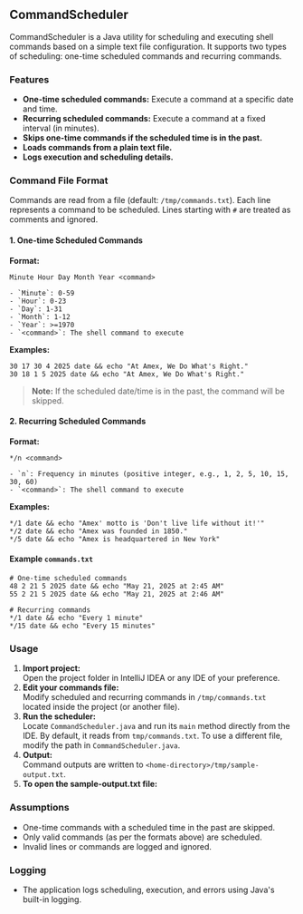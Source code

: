 ## CommandScheduler
CommandScheduler is a Java utility for scheduling and executing shell commands based on a simple text file configuration. It supports two types of scheduling: one-time scheduled commands and recurring commands.

### Features
- **One-time scheduled commands:** Execute a command at a specific date and time.
- **Recurring scheduled commands:** Execute a command at a fixed interval (in minutes).
- **Skips one-time commands if the scheduled time is in the past.**
- **Loads commands from a plain text file.**
- **Logs execution and scheduling details.**

### Command File Format
Commands are read from a file (default: `/tmp/commands.txt`). Each line represents a command to be scheduled. Lines starting with `#` are treated as comments and ignored.

#### 1. One-time Scheduled Commands
**Format:**
```
Minute Hour Day Month Year <command>

- `Minute`: 0-59
- `Hour`: 0-23
- `Day`: 1-31
- `Month`: 1-12
- `Year`: >=1970
- `<command>`: The shell command to execute
```
**Examples:**
```
30 17 30 4 2025 date && echo "At Amex, We Do What's Right."
30 18 1 5 2025 date && echo "At Amex, We Do What's Right."
```
> **Note:** If the scheduled date/time is in the past, the command will be skipped.

#### 2. Recurring Scheduled Commands

**Format:**
```
*/n <command>

- `n`: Frequency in minutes (positive integer, e.g., 1, 2, 5, 10, 15, 30, 60)
- `<command>`: The shell command to execute
```
**Examples:**
```
*/1 date && echo "Amex' motto is 'Don't live life without it!'"
*/2 date && echo "Amex was founded in 1850."
*/5 date && echo "Amex is headquartered in New York"
```

#### Example `commands.txt`
```
# One-time scheduled commands
48 2 21 5 2025 date && echo "May 21, 2025 at 2:45 AM"
55 2 21 5 2025 date && echo "May 21, 2025 at 2:46 AM"

# Recurring commands
*/1 date && echo "Every 1 minute"
*/15 date && echo "Every 15 minutes"
```

### Usage
1. **Import project:**  
   Open the project folder in IntelliJ IDEA or any IDE of your preference.
2. **Edit your commands file:**  
   Modify scheduled and recurring commands in `/tmp/commands.txt` located inside the project (or another file).
3. **Run the scheduler:**  
   Locate `CommandScheduler.java` and run its `main` method directly from the IDE.
   By default, it reads from `tmp/commands.txt`. To use a different file, modify the path in `CommandScheduler.java`.
4. **Output:**  
   Command outputs are written to `<home-directory>/tmp/sample-output.txt`.
5. **To open the sample-output.txt file:**

### Assumptions
- One-time commands with a scheduled time in the past are skipped.
- Only valid commands (as per the formats above) are scheduled.
- Invalid lines or commands are logged and ignored.

### Logging
- The application logs scheduling, execution, and errors using Java's built-in logging.



